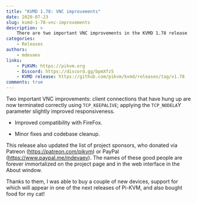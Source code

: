 ```yaml
---
title: "KVMD 1.78: VNC improvements"
date: 2020-07-23
slug: kvmd-1-78-vnc-improvements
description: >
    There are two important VNC improvements in the KVMD 1.78 release
categories:
    - Releases
authors:
    - mdevaev
links:
    - PiKVM: https://pikvm.org
    - Discord: https://discord.gg/bpmXfz5
    - KVMD release: https://github.com/pikvm/kvmd/releases/tag/v1.78
comments: true
---
```


Two important VNC improvements: client connections that have hung up are now terminated correctly using `TCP_KEEPALIVE`; applying the `TCP_NODELA`Y parameter slightly improved responsiveness.

<!-- more -->

- Improved compatibility with FireFox.

- Minor fixes and codebase cleanup.

This release also updated the list of project sponsors, who donated via Patreon (https://patreon.com/pikvm) or PayPal (https://www.paypal.me/mdevaev). The names of these good people are forever immortalized on the project page and in the web interface in the About window.

Thanks to them, I was able to buy a couple of new devices, support for which will appear in one of the next releases of Pi-KVM, and also bought food for my cat!